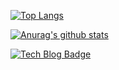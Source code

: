 [![Top Langs](https://github-readme-stats.vercel.app/api/top-langs/?username=Lwonbin)](https://github.com/Lwonbin/Lwonbin)

[![Anurag's github stats](https://github-readme-stats.vercel.app/api?username=Lwonbin)](https://github.com/Lwonbin/Lwonbin)


[![Tech Blog Badge](http://img.shields.io/badge/-Tech%20blog-black?style=flat-square&logo=github&link=https://lwb9036.tistory.com/)](https://lwb9036.tistory.com/)
